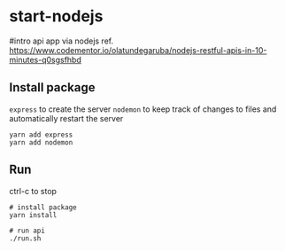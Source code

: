 # start-nodejs
#intro api app via nodejs ref. https://www.codementor.io/olatundegaruba/nodejs-restful-apis-in-10-minutes-q0sgsfhbd
## Install package
`express` to create the server `nodemon` to keep track of changes to files and automatically restart the server
```
yarn add express
yarn add nodemon
```

## Run
ctrl-c to stop
```
# install package
yarn install

# run api
./run.sh
```
